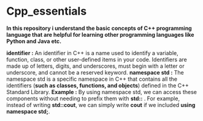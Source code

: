 # Cpp_essentials
**In this repository i understand the basic  concepts of  C++ programming language that are helpful for learning other programming languages like Python and Java etc.** 

**identifier :**
An identifier in C++ is a name used to identify a variable, function, class, or other user-defined items in your code. Identifiers are made up of letters, digits, and underscores, must begin with a letter or underscore, and cannot be a reserved keyword.
**namespace std :**
The namespace std is a specific namespace in C++ that contains all the identifiers (**such as classes, functions, and objects**) defined in the C++ Standard Library.
**Example :**
By using namespace std, we can access these components without needing to prefix them with **std::** . For example, instead of writing **std::cout**, we can simply write **cout** if we included **using namespace std;**.
